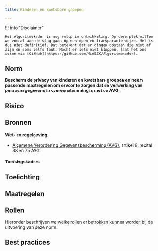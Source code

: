 ```yaml
---
title: Kinderen en kwetsbare groepen

---
```


!!! info "Disclaimer"

    Het Algoritmekader is nog volop in ontwikkeling. Op deze plek willen we vooral aan de slag gaan op een open en transparante wijze. Het is dus niet definitief. Dat betekent dat er dingen opstaan die niet af zijn en soms zelfs fout. Mocht er iets niet kloppen, laat het ons weten via [GitHub](https://github.com/MinBZK/Algoritmekader).


## Norm
**Bescherm de privacy van kinderen en kwetsbare groepen en neem passende maatregelen om ervoor te zorgen dat de verwerking van persoonsgegevens in overeenstemming is met de AVG**

## Risico


## Bronnen

#### Wet- en regelgeving

- [Algemene Verordening Gegevensbescherming (AVG)](https://eur-lex.europa.eu/legal-content/NL/TXT/HTML/?uri=CELEX:32016R0679&qid=1685451198313), artikel 8, recital 38 en 75 AVG

#### Toetsingskaders


## Toelichting


## Maatregelen




## Rollen
Hieronder beschrijven we welke rollen er betrokken kunnen worden bij de uitvoering van deze norm. 


## Best practices


